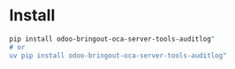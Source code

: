# Install

```bash
pip install odoo-bringout-oca-server-tools-auditlog"
# or
uv pip install odoo-bringout-oca-server-tools-auditlog"
```
